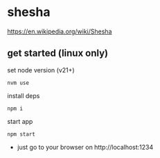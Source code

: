 # shesha

<https://en.wikipedia.org/wiki/Shesha>

## get started (linux only)

set node version (v21+)
```
nvm use
```

install deps
```
npm i
```

start app
```
npm start
```

* just go to your browser on http://localhost:1234
